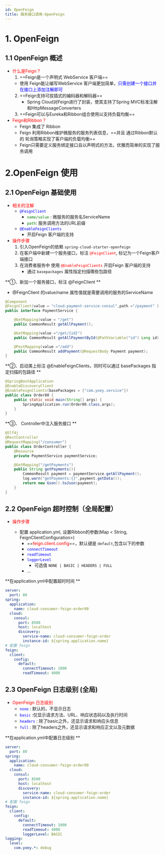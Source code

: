 ```yaml
---
id: OpenFeign
title: 服务接口调用-OpenFeign
---
```


# 1. OpenFeign

## 1.1 OpenFeign 概述

- <font color='red'>什么是Feign ?</font>
	1. ==Feign是一个声明式 WebService 客户端==
     - 使用 Feign能让编写WebService 客户端更加简单，<font color='blue'>只需创建一个接口并在接口上添加注解即可</font>
  2. ==Feign支持可拔插式的编码器和解码器==
     - Spring Cloud对Feign进行了封装，使其支持了Spring MVC标准注解和HttpMessageConverters
  3. ==Feign可以与Eureka和Ribbon组合使用以支持负载均衡==
- <font color='red'>Feign和Ribbon？</font>
  - Feign 集成了 Ribbon
  - Feign 利用Ribbon维护微服务的服务列表信息，==并且 通过Ribbon默认的 轮询策略实现了客户端的负载均衡==
  - Feign只需要定义服务绑定接口且以声明式的方法，优雅而简单的实现了服务调用

# 2.OpenFeign 使用

## 2.1 OpenFeign 基础使用

- <font color='red'>相关的注解</font>
  - <font color='blue'>`@FeignClient`</font>
    - <font color='green'>`name/value`</font>  :  微服务的服务名ServiceName
    - <font color='green'>`path`</font>: 服务调用方法的URL前缀
  - <font color='blue'>`@EnableFeignClients`</font>
    - 开启Feign 客户端的支持
- <font color='red'>操作步骤</font>
  1. 引入OpenFeign的依赖 `spring-cloud-starter-openfeign`
  2. 在客户端中新建一个服务接口，标注 <font color='red'>`@FeignClient`</font>, 标记为一个Feign客户端接口
  3. 在消费者服务中 使用 <font color='red'>`@EnableFeignClients` </font>  开启Feign 客户端的支持
     - 通过 `basepackages` 属性指定扫描哪些包路径

**①、新加一个服务接口，标注 @FeignClient **

- @FeignClient 的value/name 属性值就是需要调用的服务的ServiceName

```java
@Component
@FeignClient(value = "cloud-payment-service-consul",path ="/payment" )
public interface PaymentService {

    @GetMapping(value = "/get")
    public CommonResult getAllPayment();

    @GetMapping(value ="/get/{id}")
    public CommonResult getAllPaymentById(@PathVariable("id") Long id);

    @PostMapping(value ="/add")
    public CommonResult addPayment(@RequestBody Payment payment);
}

```



**②、启动类上标注 @EnableFeignClients，同时可以通过 basePackages 指定扫描的包路径 **

```java
@SpringBootApplication
@EnableDiscoveryClient
@EnableFeignClients(basePackages = {"com.yoey.service"})
public class Order80 {
    public static void main(String[] args) {
        SpringApplication.run(Order80.class,args);
    }
}
```



**③、 Controller中注入服务接口 **

```java
@Slf4j
@RestController
@RequestMapping("/consumer")
public class OrderController {
    @Resource
    private PaymentService paymentService;

    @GetMapping("/getPayments")
    public String getPayments(){
        CommonResult payment = paymentService.getAllPayment();
        log.warn("getPayments:{}",payment.getData());
        return new Gson().toJson(payment);
    }
}
```



## 2.2 OpenFeign 超时控制（全局配置）

- <font color='red'>操作步骤</font>

  - 配置 application.yml, 设置Ribbon的参数(Map < String, FeignClientConfiguration>)
     -  ==<font color='red'>feign.client.config</font>==，默认键是 `default`,包含以下的参数
       - <font color='blue'>`connectTimeout`</font>
       - <font color='blue'>`readTimeout`</font> 
       - <font color='blue'>`loggerLevel`</font> 
         - 可选值 `NONE | BASIC | HEADERS | FULL`
       - ...

**在application.yml中配置超时时间 **

```yml
server:
  port: 80
spring:
  application:
    name: cloud-consumer-feign-order80
  cloud:
    consul:
      port: 8500
      host: localhost
      discovery:
        service-name: cloud-consumer-feign-order
        instance-id: ${spring.application.name}
# 配置 feign
feign:
  client:
    config:
      default:
        connectTimeout: 1000
        readTimeout: 4000
```



## 2.3 OpenFeign 日志级别 (全局)

- <font color='red'>OpenFeign 日志级别</font>
  - <font color='blue'>`none`</font> : 默认的，不显示日志
  - <font color='blue'>`basic`</font> :仅显示请求方法、URL、响应状态码以及执行时间
  - <font color='blue'>`headers`</font> : 除了basic之外，还显示请求和响应头信息
  - <font color='blue'>`full`</font> :  除了headers之外，还显示请求和响应正文以及元数据

**在application.yml中配置日志级别 **

```yml
server:
  port: 80
spring:
  application:
    name: cloud-consumer-feign-order80
  cloud:
    consul:
      port: 8500
      host: localhost
      discovery:
        service-name: cloud-consumer-feign-order
        instance-id: ${spring.application.name}
# 配置 feign
feign:
  client:
    config:
      default:
        connectTimeout: 1000
        readTimeout: 4000
        loggerLevel: BASIC
logging:
  level:
    com.yoey.*: debug
```

































